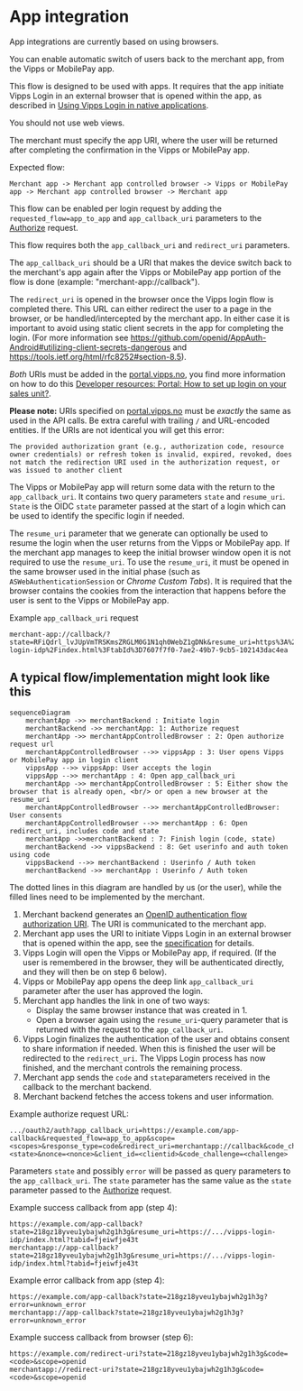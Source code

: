 <!-- START_METADATA
---
title: App integration
sidebar_label: App integration
sidebar_position: 20
description: Enable automatic switch of users back to the merchant app from the Vipps or MobilePay app.
pagination_next: null
pagination_prev: null
---
END_METADATA -->

# App integration

App integrations are currently based on using browsers.

You can enable automatic switch of users back to the merchant app, from the Vipps or MobilePay app.

This flow is designed to be used with apps.
It requires that the app initiate Vipps Login in an external browser that is opened within the app,
as described in
[Using Vipps Login in native applications](important-information.md#using-vipps-login-in-native-applications).

You should not use web views.

The merchant must specify the app URI, where the user will be returned after completing the confirmation in the Vipps or MobilePay app.

Expected flow:

```text
Merchant app -> Merchant app controlled browser -> Vipps or MobilePay app -> Merchant app controlled browser -> Merchant app
```

This flow can be enabled per login request by adding the `requested_flow=app_to_app`
and `app_callback_uri` parameters to the [Authorize](integration.md#oauth-20-authorize) request.

This flow requires both the `app_callback_uri` and `redirect_uri` parameters.

The `app_callback_uri` should be a URI that makes the device switch back to the merchant's
app again after the Vipps or MobilePay app portion of the flow is done (example: "merchant-app://callback").

The `redirect_uri` is opened in the browser once the Vipps login flow is completed there.
This URL can either redirect the user to a page in the browser, or be handled/intercepted by the merchant app.
In either case it is important to avoid using static client secrets in the app for completing the login.
(For more information see <https://github.com/openid/AppAuth-Android#utilizing-client-secrets-dangerous> and <https://tools.ietf.org/html/rfc8252#section-8.5>).

*Both* URIs must be added in the [portal.vipps.no](https://portal.vipps.no/),
you find more information on how to do this [Developer resources: Portal: How to set up login on your sales unit?](https://developer.vippsmobilepay.com/docs/developer-resources/portal#how-to-setup-login-on-your-sales-unit).

**Please note:** URIs specified on [portal.vipps.no](https://portal.vipps.no/)
must be *exactly* the same as used in the API calls. Be extra careful with
trailing `/` and URL-encoded entities. If the URIs are not identical you will get
this error:

```text
The provided authorization grant (e.g., authorization code, resource owner credentials) or refresh token is invalid, expired, revoked, does not match the redirection URI used in the authorization request, or was issued to another client
```

The Vipps or MobilePay app will return some data with the return to the `app_callback_uri`.
It contains two query parameters `state` and `resume_uri`.
`State` is the OIDC `state` parameter passed at the start of a login which can be used to identify the specific login if needed.

The `resume_uri` parameter that we generate
can optionally be used to resume the login when the user returns from the Vipps or MobilePay app.
If the merchant app manages to keep the initial browser window open it is not required to use the `resume_uri`.
To use the `resume_uri`, it must be opened in the same browser used in the initial phase
(such as `ASWebAuthenticationSession` or *Chrome Custom Tabs*). It is required that the browser contains the cookies
from the interaction that happens before the user is sent to the Vipps or MobilePay app.

Example `app_callback_uri` request

```http
merchant-app://callback/?state=RFiQdrl_lvJUpVmTRSKmsZRGLM0G1N1qh0WebZ1gDNk&resume_uri=https%3A%2F%2Fapi.vipps.no%2Fvipps-login-idp%2Findex.html%3FtabId%3D7607f7f0-7ae2-49b7-9cb5-102143dac4ea
```

## A typical flow/implementation might look like this

```mermaid
sequenceDiagram
    merchantApp ->> merchantBackend : Initiate login
    merchantBackend ->> merchantApp: 1: Authorize request
    merchantApp ->> merchantAppControlledBrowser : 2: Open authorize request url
    merchantAppControlledBrowser -->> vippsApp : 3: User opens Vipps or MobilePay app in login client
    vippsApp -->> vippsApp: User accepts the login
    vippsApp -->> merchantApp : 4: Open app_callback_uri
    merchantApp ->> merchantAppControlledBrowser : 5: Either show the browser that is already open, <br/> or open a new browser at the resume_uri
    merchantAppControlledBrowser -->> merchantAppControlledBrowser: User consents
    merchantAppControlledBrowser -->> merchantApp : 6: Open redirect_uri, includes code and state
    merchantApp ->>merchantBackend : 7: Finish login (code, state)
    merchantBackend ->> vippsBackend : 8: Get userinfo and auth token using code
    vippsBackend -->> merchantBackend : Userinfo / Auth token
    merchantBackend ->> merchantApp : Userinfo / Auth token
```

The dotted lines in this diagram are handled by us (or the user),
while the filled lines need to be implemented by the merchant.

1. Merchant backend generates an [OpenID authentication flow authorization URI](core-concepts.md#oauth-20-authorize).
   The URI is communicated to the merchant app.
2. Merchant app uses the URI to initiate Vipps Login in an external browser that is opened within the app,
   see the [specification](important-information.md##using-vipps-login-in-native-applications) for details.
3. Vipps Login will open the Vipps or MobilePay app, if required.
   (If the user is remembered in the browser, they will be authenticated directly,
   and they will then be on step 6 below).
4. Vipps or MobilePay app opens the deep link `app_callback_uri` parameter after the user has approved the login.
5. Merchant app handles the link in one of two ways:
    * Display the same browser instance that was created in 1.
    * Open a browser again using the `resume_uri`-query parameter that is returned with the request to the `app_callback_uri`.
6. Vipps Login finalizes the authentication of the user and obtains consent to share information if needed.
   When this is finished the user will be redirected to the `redirect_uri`.
   The Vipps Login process has now finished, and the merchant controls the remaining process.
7. Merchant app sends the `code` and `state`parameters received in the callback to the merchant backend.
8. Merchant backend fetches the access tokens and user information.

Example authorize request URL:

```http
.../oauth2/auth?app_callback_uri=https://example.com/app-callback&requested_flow=app_to_app&scope=<scopes>&response_type=code&redirect_uri=merchantapp://callback&code_challenge_method=S256&state=<state>&nonce=<nonce>&client_id=<clientid>&code_challenge=<challenge>
```

Parameters `state` and possibly `error` will be passed as query parameters to the `app_callback_uri`. The `state` parameter has the same value as the `state` parameter passed to the [Authorize](core-concepts.md#oauth-20-authorize) request.

Example success callback from app (step 4):

```http
https://example.com/app-callback?state=218gz18yveu1ybajwh2g1h3g&resume_uri=https://.../vipps-login-idp/index.html?tabid=fjeiwfje43t
merchantapp://app-callback?state=218gz18yveu1ybajwh2g1h3g&resume_uri=https://.../vipps-login-idp/index.html?tabid=fjeiwfje43t
```

Example error callback from app (step 4):

```http
https://example.com/app-callback?state=218gz18yveu1ybajwh2g1h3g?error=unknown_error
merchantapp://app-callback?state=218gz18yveu1ybajwh2g1h3g?error=unknown_error
```

Example success callback from browser (step 6):

```http
https://example.com/redirect-uri?state=218gz18yveu1ybajwh2g1h3g&code=<code>&scope=openid
merchantapp://redirect-uri?state=218gz18yveu1ybajwh2g1h3g&code=<code>&scope=openid
```
